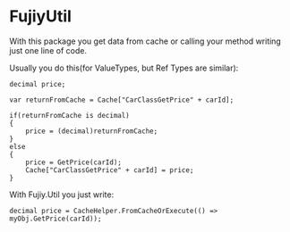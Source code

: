 FujiyUtil
=========
With this package you get data from cache or calling your method writing just one line of code.

Usually you do this(for ValueTypes, but Ref Types are similar):

    decimal price;

    var returnFromCache = Cache["CarClassGetPrice" + carId];

    if(returnFromCache is decimal)
    {
        price = (decimal)returnFromCache;
    }
    else
    {
        price = GetPrice(carId);
        Cache["CarClassGetPrice" + carId] = price;
    }

With Fujiy.Util you just write:

    decimal price = CacheHelper.FromCacheOrExecute(() => myObj.GetPrice(carId));
